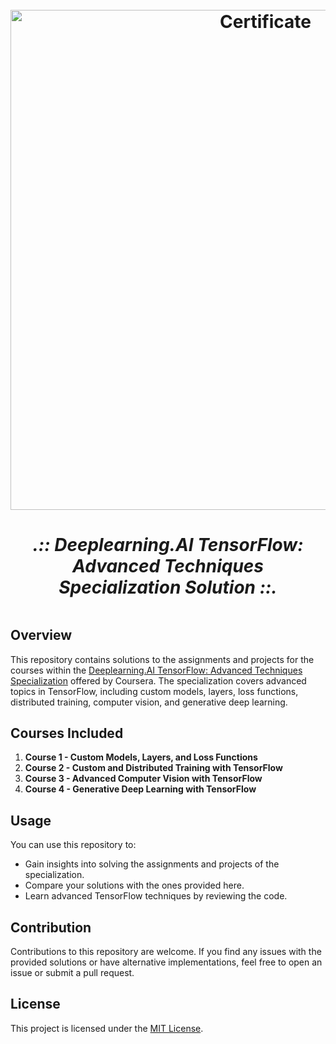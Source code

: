 <h1 align="center">
  <br>
  <a href="https://github.com/awrsha"><img src="https://github.com/Awrsha/TensorFlow-Advanced-Techniques-Specialization/assets/89135083/bb0f0006-8182-48f4-a927-b94b46fb53cd" alt="Certificate" width="800"></a>
  <b><h5 align="center">.:: Deeplearning.AI TensorFlow: Advanced Techniques Specialization Solution ::.</h5></b>
</h1>

## Overview

This repository contains solutions to the assignments and projects for the courses within the [Deeplearning.AI TensorFlow: Advanced Techniques Specialization](https://www.coursera.org/specializations/tensorflow-advanced-techniques) offered by Coursera. The specialization covers advanced topics in TensorFlow, including custom models, layers, loss functions, distributed training, computer vision, and generative deep learning.

## Courses Included

1. **Course 1 - Custom Models, Layers, and Loss Functions**
2. **Course 2 - Custom and Distributed Training with TensorFlow**
3. **Course 3 - Advanced Computer Vision with TensorFlow**
4. **Course 4 - Generative Deep Learning with TensorFlow**

## Usage

You can use this repository to:

- Gain insights into solving the assignments and projects of the specialization.
- Compare your solutions with the ones provided here.
- Learn advanced TensorFlow techniques by reviewing the code.

## Contribution

Contributions to this repository are welcome. If you find any issues with the provided solutions or have alternative implementations, feel free to open an issue or submit a pull request.

## License

This project is licensed under the [MIT License](LICENSE).
